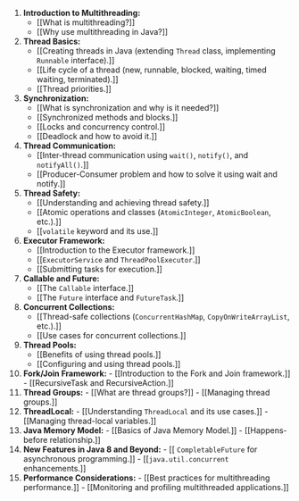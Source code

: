 1.  **Introduction to Multithreading:**
    -   [[What is multithreading?]]
    -   [[Why use multithreading in Java?]]
2.  **Thread Basics:**
    -   [[Creating threads in Java (extending `Thread` class, implementing `Runnable` interface).]]
    -   [[Life cycle of a thread (new, runnable, blocked, waiting, timed waiting, terminated).]]
    -   [[Thread priorities.]]
3.  **Synchronization:**
    -   [[What is synchronization and why is it needed?]]
    -   [[Synchronized methods and blocks.]]
    -   [[Locks and concurrency control.]]
    -   [[Deadlock and how to avoid it.]]
4.  **Thread Communication:**
    -   [[Inter-thread communication using `wait()`, `notify()`, and `notifyAll()`.]]
    -   [[Producer-Consumer problem and how to solve it using wait and notify.]]
5.  **Thread Safety:**
    -   [[Understanding and achieving thread safety.]]
    -   [[Atomic operations and classes (`AtomicInteger`, `AtomicBoolean`, etc.).]]
    -   [[`volatile` keyword and its use.]]
6.  **Executor Framework:**
    -   [[Introduction to the Executor framework.]]
    -   [[`ExecutorService` and `ThreadPoolExecutor`.]]
    -   [[Submitting tasks for execution.]]
7.  **Callable and Future:**
    -   [[The `Callable` interface.]]
    -   [[The `Future` interface and `FutureTask`.]]
8.  **Concurrent Collections:**
    -   [[Thread-safe collections (`ConcurrentHashMap`, `CopyOnWriteArrayList`, etc.).]]
    -   [[Use cases for concurrent collections.]]
9.  **Thread Pools:**
    -   [[Benefits of using thread pools.]]
    -   [[Configuring and using thread pools.]]
10.  **Fork/Join Framework:**
    - [[Introduction to the Fork and Join framework.]]
    - [[RecursiveTask and RecursiveAction.]]
11.  **Thread Groups:**
    - [[What are thread groups?]]
    -   [[Managing thread groups.]]
12.  **ThreadLocal:**
    -   [[Understanding `ThreadLocal` and its use cases.]]
    -   [[Managing thread-local variables.]]
13.  **Java Memory Model:**
    -   [[Basics of Java Memory Model.]]
    -   [[Happens-before relationship.]]
14.  **New Features in Java 8 and Beyond:**
    -  [[ `CompletableFuture` for asynchronous programming.]]
    -   [[`java.util.concurrent` enhancements.]]
15.  **Performance Considerations:**
    -   [[Best practices for multithreading performance.]]
    -   [[Monitoring and profiling multithreaded applications.]]